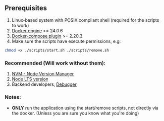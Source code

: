 ## Prerequisites

1. Linux-based system with POSIX compliant shell (required for the scripts to work)
2. [Docker engine](https://docs.docker.com/engine/install/) >= 24.0.6
3. [Docker-compose plugin](https://docs.docker.com/compose/install/linux/) >= 2.20.3
4. Make sure the scripts have execute permissions, e.g:

```bash
chmod +x ./scripts/start.sh ./scripts/remove.sh
```

### Recommended (Will work without them):

1. [NVM - Node Version Manager](https://github.com/nvm-sh/nvm#installing-and-updating)
2. [Node LTS version](https://github.com/nvm-sh/nvm#long-term-support)
3. Backend developers, [Debugger](https://dev.infinitylabs.co.il/dev-projs/guides/-/tree/main/web/nodejs/debugger)

### Notes:

- **ONLY** run the application using the start/remove scripts, not directly via
  the docker. (Unless you are sure you know what you're doing)
